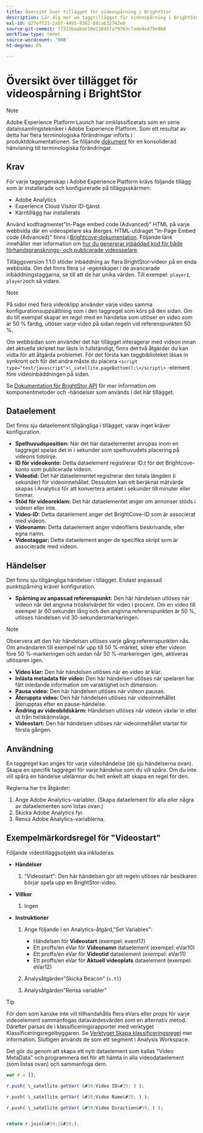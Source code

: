 ```yaml
---
title: Översikt över tillägget för videospårning i BrightStor
description: Lär dig mer om taggtillägget för videospårning i BrightStor i Adobe Experience Platform.
exl-id: d27eff21-2abf-4495-8382-08cab32742e0
source-git-commit: 77313baabee10e21845fa79763c7ade4e479e080
workflow-type: tm+mt
source-wordcount: '908'
ht-degree: 0%

---
```


# Översikt över tillägget för videospårning i BrightStor

>[!NOTE]
>
>Adobe Experience Platform Launch har omklassificerats som en serie datainsamlingstekniker i Adobe Experience Platform. Som ett resultat av detta har flera terminologiska förändringar införts i produktdokumentationen. Se följande [dokument](../../../term-updates.md) för en konsoliderad hänvisning till terminologiska förändringar.

## Krav

För varje taggegenskap i Adobe Experience Platform krävs följande tillägg som är installerade och konfigurerade på tilläggsskärmen:

* Adobe Analytics
* Experience Cloud Visitor ID-tjänst
* Kärntillägg har installerats

Använd kodfragmentet&quot;In-Page embed code (Advanced)&quot; HTML på varje webbsida där en videospelare ska återges. HTML-utdraget &quot;In-Page Embed code (Advanced)&quot; finns i [Brightcove-dokumentation](https://studio.support.brightcove.com/publish/choosing-correct-embed-code.html#inpage). Följande länk innehåller mer information om [hur du genererar inbäddad kod för både förhandsgransknings- och publicerade videospelare](https://studio.support.brightcove.com/players/generating-player-embed-code.html).

Tilläggsversion 1.1.0 stöder inbäddning av flera BrightStor-videor på en enda webbsida. Om det finns flera `id` -egenskaper i de avancerade inbäddningstaggarna, se till att de har unika värden. Till exempel: `player1`, `player2`och så vidare.

>[!NOTE]
>
>På sidor med flera videoklipp använder varje video samma konfigurationsuppsättning som i den taggregel som körs på den sidan. Om du till exempel skapar en regel med en händelse som utlöser en video som är 50 % färdig, utlöser varje video på sidan regeln vid referenspunkten 50 %.

Om webbsidan som använder det här tillägget interagerar med videon innan det aktuella skriptet har lästs in fullständigt, finns det två åtgärder du kan vidta för att åtgärda problemet. För det första kan taggbiblioteket läsas in synkront och för det andra måste du placera `<script type="text/javascript">\_satellite.pageBottom();\</script\>` -element före videoinbäddningen på sidan.

Se [Dokumentation för BrightStor API](https://docs.brightcove.com/brightcove-player/1.x/Player.html#vjsplayer) för mer information om komponentmetoder och -händelser som används i det här tillägget.

## Dataelement

Det finns sju dataelement tillgängliga i tillägget, varav inget kräver konfiguration.

* **Spelhuvudsposition:** När det här dataelementet anropas inom en taggregel spelas det in i sekunder som spelhuvudets placering på videons tidslinje.
* **ID för videokonto:** Detta dataelement registrerar ID:t för det Brightcove-konto som publicerade videon.
* **Videotid:** Det här dataelementet registrerar den totala längden (i sekunder) för videoinnehållet. Dessutom kan ett beräknat mätvärde skapas i Analytics för att konvertera antalet i sekunder till minuter eller timmar.
* **Stöd för videoreklam:** Det här dataelementet anger om annonser stöds i videon eller inte.
* **Video-ID:** Detta dataelement anger det BrightCove-ID som är associerat med videon.
* **Videonamn:** Detta dataelement anger videofilens beskrivande, eller egna namn.
* **Videotaggar:** Detta dataelement anger de specifika skript som är associerade med videon.

## Händelser

Det finns sju tillgängliga händelser i tillägget. Endast anpassad punktspårning kräver konfiguration.

* **Spårning av anpassad referenspunkt:** Den här händelsen utlöses när videon når det angivna tröskelvärdet för video i procent. Om en video till exempel är 60 sekunder lång och den angivna referenspunkten är 50 %, utlöses händelsen vid 30-sekundersmarkeringen.

>[!NOTE]
>
>Observera att den här händelsen utlöses varje gång referenspunkten nås. Om användaren till exempel når upp till 50 %-märket, söker efter videon före 50 %-markeringen och sedan når 50 %-markeringen igen, aktiveras utlösaren igen.

* **Video klar:** Den här händelsen utlöses när en video är klar.
* **Inlästa metadata för video:** Den här händelsen utlöses när spelaren har fått inledande information om varaktighet och dimension.
* **Pausa video:** Den här händelsen utlöses när videon pausas.
* **Återuppta video:** Den här händelsen utlöses när videoinnehållet återupptas efter en pause-händelse.
* **Ändring av videobildskärm:** Händelsen utlöses när videon växlar in eller ut från helskärmsläge.
* **Videostart:** Den här händelsen utlöses när videoinnehållet startar för första gången.

## Användning

En taggregel kan anges för varje videohändelse (de sju händelserna ovan). Skapa en specifik taggregel för varje händelse som du vill spåra. Om du inte vill spåra en händelse utelämnar du helt enkelt att skapa en regel för den.

Reglerna har tre åtgärder:

1. Ange Adobe Analytics-variabler. (Skapa dataelement för alla eller några av dataelementen som listas ovan.)
1. Skicka Adobe Analytics fyr.
1. Rensa Adobe Analytics-variablerna.

## Exempelmärkordsregel för &quot;Videostart&quot;

Följande videotilläggsobjekt ska inkluderas:

* **Händelser**

   1. &quot;Videostart&quot;: Den här händelsen gör att regeln utlöses när besökaren börjar spela upp en BrightStor-video.

* **Villkor**

   1. Ingen

* **Instruktioner**

   1. Ange följande i en Analytics-åtgärd,&quot;Set Variables&quot;:

      * Händelsen för **Videostart** (exempel: event17)
      * Ett proffs/en eVar för **Videonamn** dataelement (exempel: eVar10)
      * Ett proffs/en eVar för **Videotid** dataelement (exempel: eVar11)
      * Ett proffs/en eVar för **Aktuell videoplats** dataelement (exempel: eVar12)
   1. Analysåtgärden&quot;Skicka Beacon&quot; (`s.tl`)
   1. Analysåtgärden&quot;Rensa variabler&quot;


>[!TIP]
>
>För dem som kanske inte vill tillhandahålla flera eVars eller props för varje videoelement sammanfogas datavärdesvärden som en alternativ metod. Därefter parsas de i klassificeringsrapporter med verktyget Klassificeringsregelbyggaren. Se [Verktyget Skapa klassificeringsregel](https://experienceleague.adobe.com/docs/analytics/components/classifications/classifications-rulebuilder/classification-rule-builder.html) mer information. Slutligen används de som ett segment i Analysis Workspace.
>
>Det gör du genom att skapa ett nytt dataelement som kallas &quot;Video MetaData&quot; och programmera det för att hämta in alla videodataelement (som listas ovan) och sammanfoga dem.

```javascript
var r = [];

r.push( \_satellite.getVar( &#39;Video ID&#39; ) );

r.push( \_satellite.getVar( &#39;Video Name&#39; ) );

r.push( \_satellite.getVar( &#39;Video Duraction&#39; ) );


return r.join(&#39;|&#39;);
```
